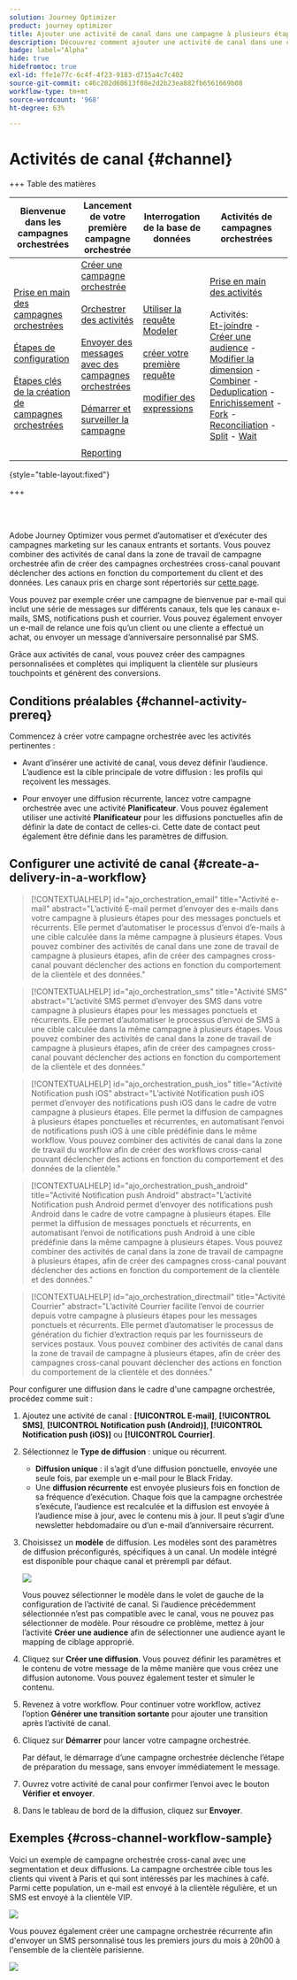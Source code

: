 ```yaml
---
solution: Journey Optimizer
product: journey optimizer
title: Ajouter une activité de canal dans une campagne à plusieurs étapes
description: Découvrez comment ajouter une activité de canal dans une campagne à plusieurs étapes
badge: label="Alpha"
hide: true
hidefromtoc: true
exl-id: ffe1e77c-6c4f-4f23-9183-d715a4c7c402
source-git-commit: c46c202d68613f08e2d2b23ea882fb6561669b08
workflow-type: tm+mt
source-wordcount: '968'
ht-degree: 63%

---
```


# Activités de canal {#channel}

+++ Table des matières

| Bienvenue dans les campagnes orchestrées | Lancement de votre première campagne orchestrée | Interrogation de la base de données | Activités de campagnes orchestrées |
|---|---|---|---|
| [Prise en main des campagnes orchestrées](../gs-orchestrated-campaigns.md)<br/><br/>[Étapes de configuration](../configuration-steps.md)<br/><br/>[Étapes clés de la création de campagnes orchestrées](../gs-campaign-creation.md) | [Créer une campagne orchestrée](../create-orchestrated-campaign.md)<br/><br/>[Orchestrer des activités](../orchestrate-activities.md)<br/><br/>[Envoyer des messages avec des campagnes orchestrées](../send-messages.md)<br/><br/>[Démarrer et surveiller la campagne](../start-monitor-campaigns.md)<br/><br/>[Reporting](../reporting-campaigns.md) | [Utiliser la requête Modeler](../orchestrated-query-modeler.md)<br/><br/>[créer votre première requête](../build-query.md)<br/><br/>[modifier des expressions](../edit-expressions.md) | [Prise en main des activités](about-activities.md)<br/><br/>Activités:<br/>[Et-joindre](and-join.md) - [Créer une audience](build-audience.md) - [Modifier la dimension](change-dimension.md) - [Combiner](combine.md) - [Deduplication](/deduplication.md) - [Enrichissement](enrichment.md) - [Fork](fork.md) - [Reconciliation](reconciliation.md) - [Split](split.md) - [Wait](wait.md) |

{style="table-layout:fixed"}

+++

<br/><br/>

Adobe Journey Optimizer vous permet d’automatiser et d’exécuter des campagnes marketing sur les canaux entrants et sortants. Vous pouvez combiner des activités de canal dans la zone de travail de campagne orchestrée afin de créer des campagnes orchestrées cross-canal pouvant déclencher des actions en fonction du comportement du client et des données. Les canaux pris en charge sont répertoriés sur [cette page](../../channels/gs-channels.md).

Vous pouvez par exemple créer une campagne de bienvenue par e-mail qui inclut une série de messages sur différents canaux, tels que les canaux e-mails, SMS, notifications push et courrier. Vous pouvez également envoyer un e-mail de relance une fois qu’un client ou une cliente a effectué un achat, ou envoyer un message d’anniversaire personnalisé par SMS.

Grâce aux activités de canal, vous pouvez créer des campagnes personnalisées et complètes qui impliquent la clientèle sur plusieurs touchpoints et génèrent des conversions.

## Conditions préalables {#channel-activity-prereq}

Commencez à créer votre campagne orchestrée avec les activités pertinentes :

* Avant d’insérer une activité de canal, vous devez définir l’audience. L’audience est la cible principale de votre diffusion : les profils qui reçoivent les messages.

* Pour envoyer une diffusion récurrente, lancez votre campagne orchestrée avec une activité **Planificateur**. Vous pouvez également utiliser une activité **Planificateur** pour les diffusions ponctuelles afin de définir la date de contact de celles-ci. Cette date de contact peut également être définie dans les paramètres de diffusion.

## Configurer une activité de canal {#create-a-delivery-in-a-workflow}

>[!CONTEXTUALHELP]
>id="ajo_orchestration_email"
>title="Activité e-mail"
>abstract="L’activité E-mail permet d’envoyer des e-mails dans votre campagne à plusieurs étapes pour des messages ponctuels et récurrents. Elle permet d’automatiser le processus d’envoi d’e-mails à une cible calculée dans la même campagne à plusieurs étapes. Vous pouvez combiner des activités de canal dans une zone de travail de campagne à plusieurs étapes, afin de créer des campagnes cross-canal pouvant déclencher des actions en fonction du comportement de la clientèle et des données."

>[!CONTEXTUALHELP]
>id="ajo_orchestration_sms"
>title="Activité SMS"
>abstract="L’activité SMS permet d’envoyer des SMS dans votre campagne à plusieurs étapes pour les messages ponctuels et récurrents. Elle permet d’automatiser le processus d’envoi de SMS à une cible calculée dans la même campagne à plusieurs étapes. Vous pouvez combiner des activités de canal dans la zone de travail de campagne à plusieurs étapes, afin de créer des campagnes cross-canal pouvant déclencher des actions en fonction du comportement de la clientèle et des données."

>[!CONTEXTUALHELP]
>id="ajo_orchestration_push_ios"
>title="Activité Notification push iOS"
>abstract="L’activité Notification push iOS permet d’envoyer des notifications push iOS dans le cadre de votre campagne à plusieurs étapes. Elle permet la diffusion de campagnes à plusieurs étapes ponctuelles et récurrentes, en automatisant l’envoi de notifications push iOS à une cible prédéfinie dans le même workflow. Vous pouvez combiner des activités de canal dans la zone de travail du workflow afin de créer des workflows cross-canal pouvant déclencher des actions en fonction du comportement et des données de la clientèle."

>[!CONTEXTUALHELP]
>id="ajo_orchestration_push_android"
>title="Activité Notification push Android"
>abstract="L’activité Notification push Android permet d’envoyer des notifications push Android dans le cadre de votre campagne à plusieurs étapes. Elle permet la diffusion de messages ponctuels et récurrents, en automatisant l’envoi de notifications push Android à une cible prédéfinie dans la même campagne à plusieurs étapes. Vous pouvez combiner des activités de canal dans la zone de travail de campagne à plusieurs étapes, afin de créer des campagnes cross-canal pouvant déclencher des actions en fonction du comportement de la clientèle et des données."

>[!CONTEXTUALHELP]
>id="ajo_orchestration_directmail"
>title="Activité Courrier"
>abstract="L’activité Courrier facilite l’envoi de courrier depuis votre campagne à plusieurs étapes pour les messages ponctuels et récurrents. Elle permet d’automatiser le processus de génération du fichier d’extraction requis par les fournisseurs de services postaux. Vous pouvez combiner des activités de canal dans la zone de travail de campagne à plusieurs étapes, afin de créer des campagnes cross-canal pouvant déclencher des actions en fonction du comportement de la clientèle et des données."

Pour configurer une diffusion dans le cadre d&#39;une campagne orchestrée, procédez comme suit :

1. Ajoutez une activité de canal : **[!UICONTROL E-mail]**, **[!UICONTROL SMS]**, **[!UICONTROL Notification push (Android)]**, **[!UICONTROL Notification push (iOS)]** ou **[!UICONTROL Courrier]**.

1. Sélectionnez le **Type de diffusion** : unique ou récurrent.

   * **Diffusion unique** : il s’agit d’une diffusion ponctuelle, envoyée une seule fois, par exemple un e-mail pour le Black Friday.
   * Une **diffusion récurrente** est envoyée plusieurs fois en fonction de sa fréquence d’exécution. Chaque fois que la campagne orchestrée s’exécute, l’audience est recalculée et la diffusion est envoyée à l’audience mise à jour, avec le contenu mis à jour. Il peut s’agir d’une newsletter hebdomadaire ou d’un e-mail d’anniversaire récurrent.

1. Choisissez un **modèle** de diffusion. Les modèles sont des paramètres de diffusion préconfigurés, spécifiques à un canal. Un modèle intégré est disponible pour chaque canal et prérempli par défaut.

   ![](../assets/delivery-activity-in-wf.png)

   Vous pouvez sélectionner le modèle dans le volet de gauche de la configuration de l’activité de canal. Si l’audience précédemment sélectionnée n’est pas compatible avec le canal, vous ne pouvez pas sélectionner de modèle. Pour résoudre ce problème, mettez à jour l’activité **Créer une audience** afin de sélectionner une audience ayant le mapping de ciblage approprié.

1. Cliquez sur **Créer une diffusion**. Vous pouvez définir les paramètres et le contenu de votre message de la même manière que vous créez une diffusion autonome. Vous pouvez également tester et simuler le contenu.

1. Revenez à votre workflow. Pour continuer votre workflow, activez l’option **Générer une transition sortante** pour ajouter une transition après l’activité de canal.

1. Cliquez sur **Démarrer** pour lancer votre campagne orchestrée.

   Par défaut, le démarrage d’une campagne orchestrée déclenche l’étape de préparation du message, sans envoyer immédiatement le message.

1. Ouvrez votre activité de canal pour confirmer l’envoi avec le bouton **Vérifier et envoyer**.

1. Dans le tableau de bord de la diffusion, cliquez sur **Envoyer**.

## Exemples {#cross-channel-workflow-sample}

Voici un exemple de campagne orchestrée cross-canal avec une segmentation et deux diffusions. La campagne orchestrée cible tous les clients qui vivent à Paris et qui sont intéressés par les machines à café. Parmi cette population, un e-mail est envoyé à la clientèle régulière, et un SMS est envoyé à la clientèle VIP.

![](../assets/workflow-channel-example.png)

<!--
description, which use case you can perform (common other activities that you can link before of after the activity)

how to add and configure the activity

example of a configured activity within a workflow
The Email delivery activity allows you to configure the sending an email in a workflow. 

-->

Vous pouvez également créer une campagne orchestrée récurrente afin d&#39;envoyer un SMS personnalisé tous les premiers jours du mois à 20h00 à l&#39;ensemble de la clientèle parisienne.

![](../assets/workflow-channel-example2.png)

<!-- Scheduled emails available?

This can be a single send email and sent just once, or it can be a recurring email.
* Single send emails are standard emails, sent once.
* Recurring emails allow you to send the same email multiple times to different targets over a defined period. You can aggregate the deliveries per period in order to get reports that correspond to your needs.

When linked to a scheduler, you can define recurring emails.
Email recipients are defined upstream of the activity in the same workflow, via an Audience targeting activity.

-->


<!--The message preparation is triggered according to the workflow execution parameters. From the message dashboard, you can select whether to request or not a manual confirmation to send the message (required by default). You can start the workflow manually or place a scheduler activity in the workflow to automate execution.-->
